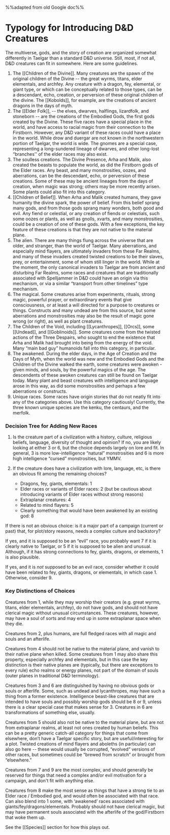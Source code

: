 %%adapted from old Google doc%%

# Typology for Introducing D&D Creatures
 
The multiverse, gods, and the story of creation are organized somewhat differently in Taelgar than a standard D&D universe. Still, most, if not all, D&D creatures can fit in somewhere. Here are some guidelines.

1. The [[Children of the Divine]]. Many creatures are the spawn of the original children of the Divine -- the great wyrms, titans, elder elementals, and archfey. Any creature with a dragon, fey, elemental, or giant type, or which can be conceptually related to those types, can be a descendant, echo, creation, or perversion of these original children of the divine. The [[Kobolds]], for example, are the creations of ancient dragons in the days of myth. 
2. The [[Elder Folk]], -- the elves, dwarves, halflings, lizardfolk, and stoneborn -- are the creations of the Embodied Gods, the first gods created by the Divine. These five races have a special place in the world, and have access to racial magic from their connection to the Firstborn. However, any D&D variant of these races could have a place in the world. While drow and duergar are not known in the northwestern portion of Taelgar, the world is wide. The gnomes are a special case, representing a long-sundered lineage of dwarves, and other long-lost “branches'' of the elder races may also exist.
3. The soulless creations. The Divine Presence, Arha and Malik, also created the beasts to populate the world, as did the Firstborn gods of the Elder races. Any beast, and many monstrosities, oozes, and aberrations, can be the descendant, echo, or perversion of these creations. Some of these may be ancient lineages from the days of creation, when magic was strong; others may be more recently arisen. Some plants could also fit into this category.
4. [[Children of Belief]]. When Arha and Malik created humans, they gave humanity the divine spark, the power of belief. From this belief sprang many gods, and from those gods sprang many wonders, both good and evil. Any fiend or celestial, or any creation of fiends or celestials, such some oozes or plants, as well as gnolls, xvarts, and many monstrosities, could be a creation of one of these gods. With a few exceptions, the key feature of these creations is that they are not native to the material plane.
5. The alien. There are many things flung across the universe that are older, and stranger, than the world of Taelgar. Many aberrations, and especially mind flayers, are ultimately invaders from these Far Realms, and many of these invaders created twisted creations to be their slaves, prey, or entertainment, some of whom still linger in the world. While at the moment, the only canonical invaders to Taelgar are from ancient and disturbing Far Realms, some races and creatures that are traditionally associated with Spelljammer in D&D could have an origin via this mechanism, or via a similar “transport from other timelines” type mechanism.
6. The magical. Some creatures arise from experiments, rituals, strong magic, powerful prayer, or extraordinary events that give consciousness, or at least a will directed for a purpose to creatures or things. Constructs and many undead are from this source, but some aberrations and monstrosities may also be the result of magic gone wrong (or right), as well as plant creatures. 
7. The Children of the Void, including [[Lycanthropes]], [[Orcs]], some [[Undead]], and [[Goblinoids]]. Some creatures come from the twisted actions of the Three Despairs, who sought to end the existence that Arha and Malik had brought into being from the energy of the void. Many “main bad guy” humanoids fall into this category, in particular.
8. The awakened. During the elder days, in the Age of Creation and the Days of Myth, when the world was new and the Embodied Gods and the Children of the Divine walked the earth, some creatures were awoken - given minds, and souls, by the powerful magics of the age. The descendents of these awoken creatures can still be found on Taelgar today. Many plant and beast creatures with intelligence and language arose in this way, as did some monstrosities and perhaps a few aberrations or constructs.
9. Unique races. Some races have origin stories that do not neatly fit into any of the categories above. Use this category cautiously! Currently, the three known unique species are the kenku, the centaurs, and the merfolk.

### Decision Tree for Adding New Races
 
1. Is the creature part of a civilization with a history, culture, religious beliefs, language, diversity of thought and opinion? If no, you are likely looking at either 3 or 6, but the choice depends largely on lore and fit. In general, 3 is more low-intelligence “natural” monstrosities and 6 is more high intelligence “cursed” monstrosities, but YMMV. 

2. If the creature does have a civilization with lore, language, etc, is there an obvious fit among the remaining choices? 
	* Dragons, fey, giants, elementals: 1
	* Elder races or variants of Elder races: 2 (but be cautious about introducing variants of Elder races without strong reasons)
	* Extraplanar creatures: 4
	* Related to mind flayers: 5
	* Clearly something that would have been awakened by an existing god: 8


If there is not an obvious choice: is it a major part of a campaign (current or past) that, for plot/story reasons, needs a complex culture and backstory?

If yes, and it is supposed to be an “evil” race, you probably want 7 if it is clearly native to Taelgar, or 5 if it is supposed to be alien and unusual. Although, if it has strong connections to fey, giants, dragons, or elements, 1 is also plausible.

If yes, and it is *not* supposed to be an evil race, consider whether it could have been related to fey, giants, dragons, or elementals, in which case 1. Otherwise, consider 9.

### Key Distinctions of Choices
 
Creatures from 1, while they may worship their creators (e.g. great wyrms, titans, elder elementals, archfey), do not have gods, and should not have clerical magic without unusual circumstances. These creatures, however, may have a soul of sorts and may end up in some extraplanar space when they die.

Creatures from 2, plus humans, are full fledged races with all magic and souls and an afterlife.

Creatures from 4 should not be native to the material plane, and vanish to their native plane when killed. Some creatures from 1 may also share this property, especially archfey and elementals, but in this case the key distinction is their native planes are (typically, but there are exceptions to every rule) echo realms or energy planes, not part of the domain of souls (outer planes in traditional D&D terminology).
 
Creatures from 3 and 6 are distinguished by having no obvious gods or souls or afterlife. Some, such as undead and lycanthropes, may have such a thing from a former existence. Intelligence beast-like creatures that are intended to have souls and possibly worship gods should be 8 or 9, unless there is a clear special case that makes sense for 3. Creatures in 6 are transformations of something else, usually.

Creatures from 5 should also not be native to the material plane, but are not from extraplanar realms, at least not ones created by human beliefs. This can be a pretty generic catch-all category for things that come from elsewhere, don’t have a Taelgar specific story, but are useful/interesting for a plot. Twisted creations of mind flayers and aboleths (in particular) can also go here -- these would usually be corrupted, “evolved” versions of other races, but sometimes could be “brewed from scratch” or brought from “elsewhere.”

Creatures from 7 and 9 are the most complex, and should generally be reserved for things that need a complex and/or evil motivation for a campaign, and don't fit with anything else. 

Creatures from 8 make the most sense as things that have a strong tie to an Elder race / Embodied god, and would often be associated with that race. Can also blend into 1 some, with ‘awakened’ races associated with giants/fey/dragons/elementals. Probably should not have clerical magic, but may have permanent souls associated with the afterlife of the god/Firstborn that woke them up.

See the [[Species]] section for how this plays out.